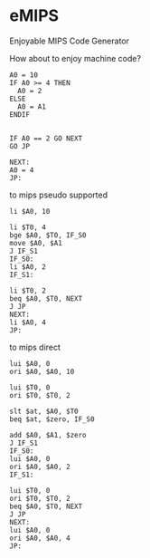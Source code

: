 # eMIPS
Enjoyable MIPS Code Generator

How about to enjoy machine code?

``` basic
A0 = 10
IF A0 >= 4 THEN
  A0 = 2
ELSE
  A0 = A1
ENDIF


IF A0 == 2 GO NEXT
GO JP

NEXT:
A0 = 4
JP:
``` 

to mips pseudo supported
``` basic
li $A0, 10

li $T0, 4
bge $A0, $T0, IF_S0
move $A0, $A1
J IF_S1
IF_S0:
li $A0, 2
IF_S1:

li $T0, 2
beq $A0, $T0, NEXT
J JP
NEXT:
li $A0, 4
JP:
```

to mips direct
``` basic
lui $A0, 0
ori $A0, $A0, 10

lui $T0, 0
ori $T0, $T0, 2

slt $at, $A0, $T0
beq $at, $zero, IF_S0

add $A0, $A1, $zero
J IF_S1
IF_S0:
lui $A0, 0
ori $A0, $A0, 2
IF_S1:

lui $T0, 0
ori $T0, $T0, 2
beq $A0, $T0, NEXT
J JP
NEXT:
lui $A0, 0
ori $A0, $A0, 4
JP:
```
